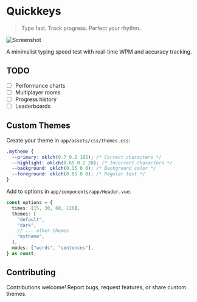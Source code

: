 # Quickkeys

> Type fast. Track progress. Perfect your rhythm.

![Screenshot](https://assets.sothearo.dev/images/projects/quickkeys/screenshot.png)

A minimalist typing speed test with real-time WPM and accuracy tracking.

## TODO

- [ ] Performance charts
- [ ] Multiplayer rooms
- [ ] Progress history
- [ ] Leaderboards

## Custom Themes

Create your theme in `app/assets/css/themes.css`:

```css
.mytheme {
  --primary: oklch(0.7 0.2 195); /* Correct characters */
  --highlight: oklch(0.65 0.2 20); /* Incorrect characters */
  --background: oklch(0.15 0 0); /* Background color */
  --foreground: oklch(0.85 0 0); /* Regular text */
}
```

Add to options in `app/components/app/Header.vue`:

```ts
const options = {
  times: [15, 30, 60, 120],
  themes: [
    "default",
    "dark",
    // ... other themes
    "mytheme",
  ],
  modes: ["words", "sentences"],
} as const;
```

## Contributing

Contributions welcome! Report bugs, request features, or share custom themes.
